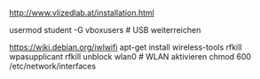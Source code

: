 http://www.vlizedlab.at/installation.html

usermod student -G vboxusers 	# USB weiterreichen

https://wiki.debian.org/iwlwifi
apt-get install wireless-tools rfkill wpasupplicant
rfkill unblock wlan0		# WLAN aktivieren
chmod 600 /etc/network/interfaces